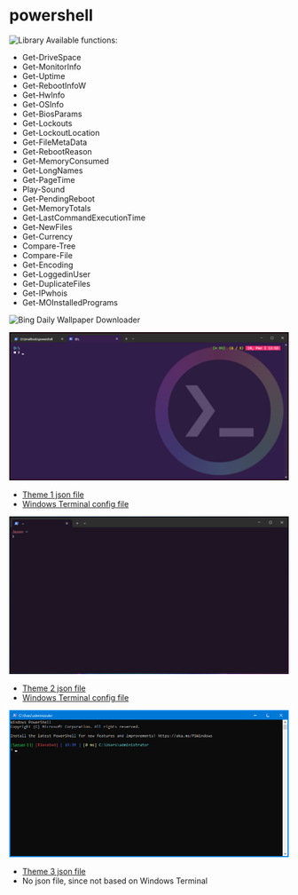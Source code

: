 # powershell
![Library](Lib1.ps1)
Available functions:
- Get-DriveSpace
- Get-MonitorInfo
- Get-Uptime
- Get-RebootInfoW
- Get-HwInfo
- Get-OSInfo
- Get-BiosParams
- Get-Lockouts
- Get-LockoutLocation
- Get-FileMetaData
- Get-RebootReason
- Get-MemoryConsumed
- Get-LongNames
- Get-PageTime
- Play-Sound
- Get-PendingReboot
- Get-MemoryTotals
- Get-LastCommandExecutionTime
- Get-NewFiles
- Get-Currency
- Compare-Tree
- Compare-File
- Get-Encoding
- Get-LoggedinUser
- Get-DuplicateFiles
- Get-IPwhois
- Get-MOInstalledPrograms

![Bing Daily Wallpaper Downloader](bingwp.ps1)

![Theme 1](theme1.png)
- [Theme 1 json file](profile1.json)
- [Windows Terminal config file](settings1.json)

![Theme 2](theme2.png)
- [Theme 2 json file](profile2.json)
- [Windows Terminal config file](settings2.json)

![Theme 3](theme3.png)
- [Theme 3 json file](profile3.json)
- No json file, since not based on Windows Terminal
